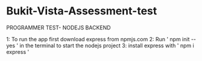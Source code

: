 # Bukit-Vista-Assessment-test

PROGRAMMER TEST- NODEJS BACKEND 
  
1: To run the app first download express from npmjs.com
2: Run ' npm init --yes ' in the terminal to start the nodejs project
3: install express with ' npm i express '
